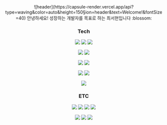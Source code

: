 <div align=center>
![header](https://capsule-render.vercel.app/api?type=waving&color=auto&height=150&section=header&text=Welcome!&fontSize=40)
안녕하세요!
성장하는 개발자를 목표로 하는 최서현입니다 :blossom:

### Tech
 <img src="https://img.shields.io/badge/Java-3178C6?style=flat&logo=java&logoColor=white"/>&nbsp;<img src="https://img.shields.io/badge/Spring-6DB33F?style=flat&logo=spring&logoColor=white"/>&nbsp;<img src="https://img.shields.io/badge/SpringBoot-6DB33F?style=flat&logo=springboot&logoColor=white"/> 

<img src="https://img.shields.io/badge/JPA-3178C6?style=flat&logo=jpa&logoColor=white"/>&nbsp;<img src="https://img.shields.io/badge/MyBatis-3178C6?style=flat&logo=mybatis&logoColor=white"/> 

<img src="https://img.shields.io/badge/MySQL-4479A1?style=flat&logo=mysql&logoColor=white"/>&nbsp;<img src="https://img.shields.io/badge/Oracle-F80000?style=flat&logo=oracle&logoColor=white"/> 

<img src="https://img.shields.io/badge/Thymeleaf-005F0F?style=flat&logo=thymeleaf&logoColor=white"/>&nbsp;<img src="https://img.shields.io/badge/JSP-3178C6?style=flat&logo=jsp&logoColor=white"/>

<img src="https://img.shields.io/badge/AWS-232F3E?style=flat&logo=amazonaws&logoColor=white"/> 

### ETC
<img src="https://img.shields.io/badge/HTML-E34F26?style=flat&logo=html5&logoColor=white"/>&nbsp;<img src="https://img.shields.io/badge/CSS-1572B6?style=flat&logo=css3&logoColor=white"/>&nbsp;<img src="https://img.shields.io/badge/JavaScript-F7DF1E?style=flat&logo=javascript&logoColor=white"/>&nbsp;<img src="https://img.shields.io/badge/JQuery-0769AD?style=flat&logo=jquery&logoColor=white"/>

<img src="https://img.shields.io/badge/Git-F05032?style=flat&logo=git&logoColor=white"/>&nbsp;<img src="https://img.shields.io/badge/Github-181717?style=flat&logo=github&logoColor=white"/>&nbsp;<img src="https://img.shields.io/badge/SVN-3178C6?style=flat&logo=svn&logoColor=white"/> 


</div>
